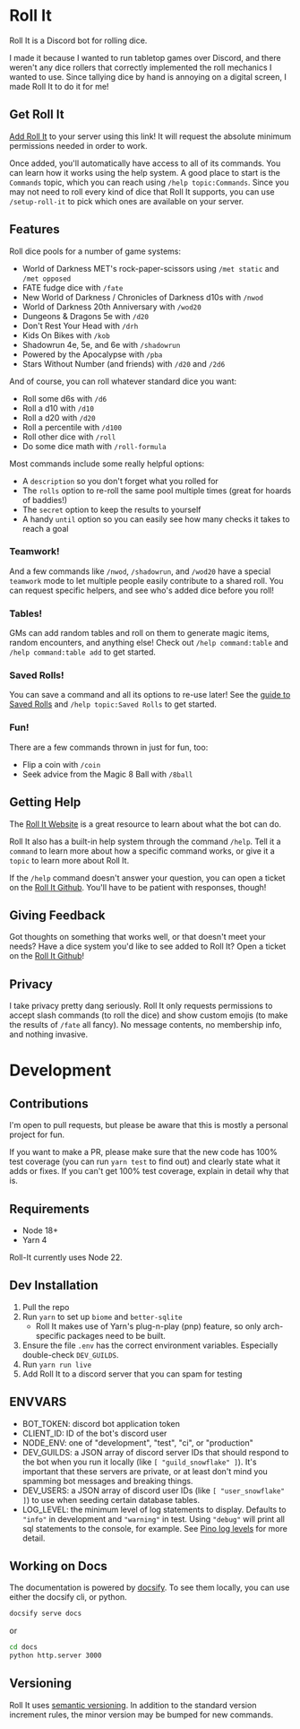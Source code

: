 # Roll It

Roll It is a Discord bot for rolling dice.

I made it because I wanted to run tabletop games over Discord, and there weren't any dice rollers that correctly implemented the roll mechanics I wanted to use. Since tallying dice by hand is annoying on a digital screen, I made Roll It to do it for me!

## Get Roll It

[Add Roll It](https://discord.com/oauth2/authorize?client_id=1037522511509848136) to your server using this link! It will request the absolute minimum permissions needed in order to work.

Once added, you'll automatically have access to all of its commands. You can learn how it works using the help system. A good place to start is the `Commands` topic, which you can reach using `/help topic:Commands`. Since you may not need to roll every kind of dice that Roll It supports, you can use  `/setup-roll-it` to pick which ones are available on your server.

## Features

Roll dice pools for a number of game systems:
* World of Darkness MET's rock-paper-scissors using `/met static` and `/met opposed`
* FATE fudge dice with `/fate`
* New World of Darkness / Chronicles of Darkness d10s with `/nwod`
* World of Darkness 20th Anniversary with `/wod20`
* Dungeons & Dragons 5e with `/d20`
* Don't Rest Your Head with `/drh`
* Kids On Bikes with `/kob`
* Shadowrun 4e, 5e, and 6e with `/shadowrun`
* Powered by the Apocalypse with `/pba`
* Stars Without Number (and friends) with `/d20` and `/2d6`

And of course, you can roll whatever standard dice you want:
* Roll some d6s with `/d6`
* Roll a d10 with `/d10`
* Roll a d20 with `/d20`
* Roll a percentile with `/d100`
* Roll other dice with `/roll`
* Do some dice math with `/roll-formula`

Most commands include some really helpful options:
* A `description` so you don't forget what you rolled for
* The `rolls` option to re-roll the same pool multiple times (great for hoards of baddies!)
* The `secret` option to keep the results to yourself
* A handy `until` option so you can easily see how many checks it takes to reach a goal

### Teamwork!

And a few commands like `/nwod`, `/shadowrun`, and `/wod20` have a special `teamwork` mode to let multiple people easily contribute to a shared roll. You can request specific helpers, and see who's added dice before you roll!

### Tables!

GMs can add random tables and roll on them to generate magic items, random encounters, and anything else! Check out `/help command:table` and `/help command:table add` to get started.

### Saved Rolls!

You can save a command and all its options to re-use later! See the [guide to Saved Rolls](https://aurule.github.io/roll-it/#/features/saved) and `/help topic:Saved Rolls` to get started.

### Fun!

There are a few commands thrown in just for fun, too:
* Flip a coin with `/coin`
* Seek advice from the Magic 8 Ball with `/8ball`

## Getting Help

The [Roll It Website](https://aurule.github.io/roll-it/#) is a great resource to learn about what the bot can do.

Roll It also has a built-in help system through the command `/help`. Tell it a `command` to learn more about how a specific command works, or give it a `topic` to learn more about Roll It.

If the `/help` command doesn't answer your question, you can open a ticket on the [Roll It Github](https://github.com/aurule/roll-it). You'll have to be patient with responses, though!

## Giving Feedback

Got thoughts on something that works well, or that doesn't meet your needs? Have a dice system you'd like to see added to Roll It? Open a ticket on the [Roll It Github](https://github.com/aurule/roll-it)!

## Privacy

I take privacy pretty dang seriously. Roll It only requests permissions to accept slash commands (to roll the dice) and show custom emojis (to make the results of `/fate` all fancy). No message contents, no membership info, and nothing invasive.

# Development

## Contributions

I'm open to pull requests, but please be aware that this is mostly a personal project for fun.

If you want to make a PR, please make sure that the new code has 100% test coverage (you can run `yarn test` to find out) and clearly state what it adds or fixes. If you can't get 100% test coverage, explain in detail why that is.

## Requirements

* Node 18+
* Yarn 4

Roll-It currently uses Node 22.

## Dev Installation

1. Pull the repo
2. Run `yarn` to set up `biome` and `better-sqlite`
    * Roll It makes use of Yarn's plug-n-play (pnp) feature, so only arch-specific packages need to be built.
2. Ensure the file `.env` has the correct environment variables. Especially double-check `DEV_GUILDS`.
3. Run `yarn run live`
4. Add Roll It to a discord server that you can spam for testing

## ENVVARS

* BOT_TOKEN: discord bot application token
* CLIENT_ID: ID of the bot's discord user
* NODE_ENV: one of "development", "test", "ci", or "production"
* DEV_GUILDS: a JSON array of discord server IDs that should respond to the bot when you run it locally (like `[ "guild_snowflake" ]`). It's important that these servers are private, or at least don't mind you spamming bot messages and breaking things.
* DEV_USERS: a JSON array of discord user IDs (like `[ "user_snowflake" ]`) to use when seeding certain database tables.
* LOG_LEVEL: the minimum level of log statements to display. Defaults to `"info"` in development and `"warning"` in test. Using `"debug"` will print all sql statements to the console, for example. See [Pino log levels](https://github.com/pinojs/pino/blob/main/docs/api.md#logger-level) for more detail.

## Working on Docs

The documentation is powered by [docsify](https://docsify.js.org/). To see them locally, you can use either the docsify cli, or python.

```sh
docsify serve docs
```

or

```sh
cd docs
python http.server 3000
```

## Versioning

Roll It uses [semantic versioning](https://semver.org/). In addition to the standard version increment rules, the minor version may be bumped for new commands.

